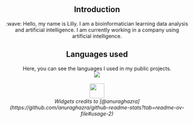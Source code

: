 <div align="center">
    <h2 align="center">Introduction</h2>
    :wave: Hello, my name is Lilly. I am a bioinformatician learning data analysis and artificial intelligence. I am currently working in a company using artificial intelligence.
    <br>


<div align="center">
    <h2 align="center">Languages used</h2>
    Here, you can see the languages I used in my public projects.
    <br>

<div align="center">
  <img
    src="https://github-readme-stats.vercel.app/api/top-langs/?username=Lillyputienne&layout=compact&theme=jolly"
  />

</div>
<br>


<img src="https://media.giphy.com/media/vFKqnCdLPNOKc/giphy.gif" width="40" height="40" />




<br>
<i>Widgets credits to
  [@anuraghazra](https://github.com/anuraghazra/github-readme-stats?tab=readme-ov-file#usage-2)</i>




<!---
Lillyputienne/Lillyputienne is a ✨ special ✨ repository because its `README.md` (this file) appears on your GitHub profile.
You can click the Preview link to take a look at your changes.
--->

